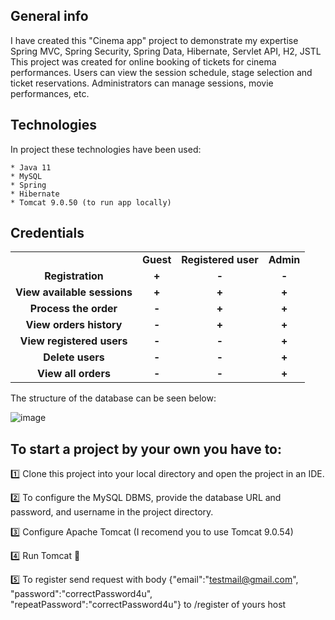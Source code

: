 ## General info
I have created this "Cinema app" project to demonstrate my expertise Spring MVC, Spring Security, Spring Data, Hibernate, Servlet API, H2, JSTL
This project was created for online booking of tickets for cinema performances. Users can view the session schedule, stage selection and ticket reservations. Administrators can manage sessions, movie performances, etc.

## Technologies
In project these technologies have been used:
```
* Java 11
* MySQL
* Spring
* Hibernate
* Tomcat 9.0.50 (to run app locally)

```

## Credentials
<table width="100%" cellspacing="0" cellpadding="5">
   <tr> 
        <td valign="top" align="center"><b>&nbsp;</b></td>
        <td valign="top" align="center"><b>Guest</b></td>
        <td valign="top" align="center"><b>Registered user</b></td>
        <td valign="top" align="center"><b>Admin</b></td>
   </tr>
    <tr> 
        <td valign="top" align="center"><b>Registration</b></td>
        <td valign="top" align="center"><b>+</b></td>
        <td valign="top" align="center"><b>-</b></td>
        <td valign="top" align="center"><b>-</b></td>
   </tr>
    <tr> 
        <td valign="top" align="center"><b>View available sessions</b></td>
        <td valign="top" align="center"><b>+</b></td>
        <td valign="top" align="center"><b>+</b></td>
        <td valign="top" align="center"><b>+</b></td>
   </tr>
    <tr> 
        <td valign="top" align="center"><b>Process the order</b></td>
        <td valign="top" align="center"><b>-</b></td>
        <td valign="top" align="center"><b>+</b></td>
        <td valign="top" align="center"><b>+</b></td>
   </tr>
    <tr> 
        <td valign="top" align="center"><b>View orders history</b></td>
        <td valign="top" align="center"><b>-</b></td>
        <td valign="top" align="center"><b>+</b></td>
        <td valign="top" align="center"><b>+</b></td>
   </tr>
    <tr> 
        <td valign="top" align="center"><b>View registered users</b></td>
        <td valign="top" align="center"><b>-</b></td>
        <td valign="top" align="center"><b>-</b></td>
        <td valign="top" align="center"><b>+</b></td>
   </tr>
    <tr> 
        <td valign="top" align="center"><b>Delete users</b></td>
        <td valign="top" align="center"><b>-</b></td>
        <td valign="top" align="center"><b>-</b></td>
        <td valign="top" align="center"><b>+</b></td>
   </tr>
    <tr> 
        <td valign="top" align="center"><b>View all orders</b></td>
        <td valign="top" align="center"><b>-</b></td>
        <td valign="top" align="center"><b>-</b></td>
        <td valign="top" align="center"><b>+</b></td>
   </tr>
  </table>

The structure of the database can be seen below:

![image](https://user-images.githubusercontent.com/106582552/210845955-4bbfe202-96a7-4d42-aae8-bf1fd1c870e5.png)


## To start a project by your own you have to:

1️⃣ Clone this project into your local directory and open the project in an IDE.

2️⃣ To configure the MySQL DBMS, provide the database URL and password, and username
in the project directory.

3️⃣ Configure Apache Tomcat (I recomend you to use Tomcat 9.0.54)

4️⃣  Run Tomcat 🚀

5️⃣ To register send request with body {"email":"testmail@gmail.com", "password":"correctPassword4u", "repeatPassword":"correctPassword4u"} to /register of yours host   
